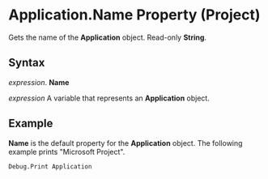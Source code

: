 
# Application.Name Property (Project)

Gets the name of the  **Application** object. Read-only **String**.


## Syntax

 _expression_. **Name**

 _expression_ A variable that represents an **Application** object.


## Example

 **Name** is the default property for the **Application** object. The following example prints "Microsoft Project".


```
Debug.Print Application
```

